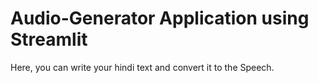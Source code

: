 # Audio-Generator Application using Streamlit
Here, you can write your hindi text and convert it to the Speech. 
